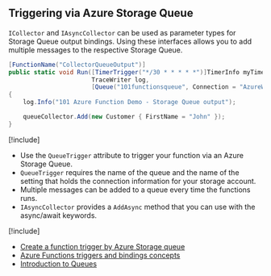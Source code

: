 ## Triggering via Azure Storage Queue
`ICollector` and `IAsyncCollector` can be used as parameter types for Storage Queue output bindings. Using these interfaces allows you to add multiple messages to the respective Storage Queue.

```csharp
[FunctionName("CollectorQueueOutput")]
public static void Run([TimerTrigger("*/30 * * * * *")]TimerInfo myTimer,
                       TraceWriter log,
                       [Queue("101functionsqueue", Connection = "AzureWebJobsStorage")] ICollector<Customer> queueCollector)
{
    log.Info("101 Azure Function Demo - Storage Queue output");

    queueCollector.Add(new Customer { FirstName = "John" });
}
```

[!include[](../includes/takeaways-heading.md)]
* Use the `QueueTrigger` attribute to trigger your function via an Azure Storage Queue.
* `QueueTrigger` requires the name of the queue and the name of the setting that holds the connection information for your storage account.
* Multiple messages can be added to a queue every time the functions runs.
* `IAsyncCollector` provides a `AddAsync` method that you can use with the async/await keywords.


[!include[](../includes/read-more-heading.md)]
* [Create a function trigger by Azure Storage queue](https://docs.microsoft.com/en-us/azure/azure-functions/functions-create-storage-queue-triggered-function)
* [Azure Functions triggers and bindings concepts](https://docs.microsoft.com/en-us/azure/azure-functions/functions-triggers-bindings)
* [Introduction to Queues](https://docs.microsoft.com/en-us/azure/storage/queues/storage-queues-introduction)